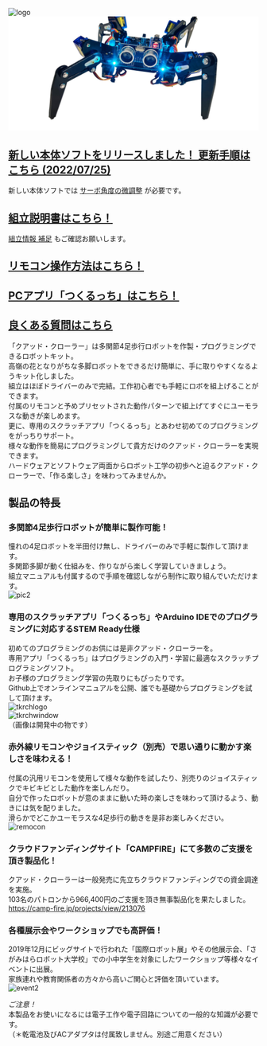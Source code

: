 ![logo](https://bit-trade-one.co.jp/wp/wp-content/uploads/2020/02/ADCRBT-LOGO-YOKOMAX.png)  
![body](docs/images/body.png)

## [新しい本体ソフトをリリースしました！ 更新手順はこちら (2022/07/25)](https://bit-trade-one.github.io/QuadCrawler/familyday_quadcrawler.html#update)

新しい本体ソフトでは [サーボ角度の微調整](CalibrationByRemote.md) が必要です。  

## [組立説明書はこちら！](http://bit-trade-one.co.jp/forUser/ADCRBTmanual.pdf)

[組立情報 補足](AdditionalInformation.md) もご確認お願いします。

## [リモコン操作方法はこちら！](InstructionManual.md)

## [PCアプリ「つくるっち」はこちら！](https://bit-trade-one.github.io/QuadCrawler/familyday_quadcrawler.html)

## [良くある質問はこちら](FAQ.md)

「クアッド・クローラー」は多関節4足歩行ロボットを作製・プログラミングできるロボットキット。  
高嶺の花となりがちな多脚ロボットをできるだけ簡単に、手に取りやすくなるようキット化しました。  
組立はほぼドライバーのみで完結。工作初心者でも手軽にロボを組上げることができます。  
付属のリモコンと予めプリセットされた動作パターンで組上げてすぐにユーモラスな動きが楽しめます。  
更に、専用のスクラッチアプリ「つくるっち」とあわせ初めてのプログラミングをがっちりサポート。  
様々な動作を簡易にプログラミングして貴方だけのクアッド・クローラーを実現できます。  
ハードウェアとソフトウェア両面からロボット工学の初歩へと迫るクアッド・クローラーで、「作る楽しさ」を味わってみませんか。  



## 製品の特長  
### 多関節4足歩行ロボットが簡単に製作可能！
憧れの4足ロボットを半田付け無し、ドライバーのみで手軽に製作して頂けます。  
多関節多脚が動く仕組みを、作りながら楽しく学習していきましょう。  
組立マニュアルも付属するので手順を確認しながら制作に取り組んでいただけます。  
![pic2](https://bit-trade-one.co.jp/wp/wp-content/uploads/2020/02/pic2.jpg)
 
 
### 専用のスクラッチアプリ「つくるっち」やArduino IDEでのプログラミングに対応するSTEM Ready仕様
初めてのプログラミングのお供には是非クアッド・クローラーを。  
専用アプリ「つくるっち」はプログラミングの入門・学習に最適なスクラッチプログラミングソフト。  
お子様のプログラミング学習の先取りにもぴったりです。  
Github上でオンラインマニュアルを公開、誰でも基礎からプログラミングを試して頂けます。  
![tkrchlogo](https://bit-trade-one.co.jp/wp/wp-content/uploads/2020/02/TuKuRuCh-Logo_FULL.png)  
![tkrchwindow](https://bit-trade-one.co.jp/wp/wp-content/uploads/2020/02/tkrchwindow.jpg)  
（画像は開発中の物です）
 
### 赤外線リモコンやジョイスティック（別売）で思い通りに動かす楽しさを味わえる！
付属の汎用リモコンを使用して様々な動作を試したり、別売りのジョイスティックでキビキビとした動作を楽しんだり。  
自分で作ったロボットが意のままに動いた時の楽しさを味わって頂けるよう、動きには気を配りました。  
滑らかでどこかユーモラスな4足歩行の動きを是非お楽しみください。  
 ![remocon](https://bit-trade-one.co.jp/wp/wp-content/uploads/2020/02/remocon.jpg)  

### クラウドファンディングサイト「CAMPFIRE」にて多数のご支援を頂き製品化！
クアッド・クローラーは一般発売に先立ちクラウドファンディングでの資金調達を実施。  
103名のパトロンから966,400円のご支援を頂き無事製品化を果たしました。  
https://camp-fire.jp/projects/view/213076
 
### 各種展示会やワークショップでも高評価！
2019年12月にビッグサイトで行われた「国際ロボット展」やその他展示会、「さがみはらロボット大学校」での小中学生を対象にしたワークショップ等様々なイベントに出展。  
家族連れや教育関係者の方々から高いご関心と評価を頂いています。  
![event2](https://bit-trade-one.co.jp/wp/wp-content/uploads/2020/02/event2.jpg)  

*ご注意！*  
本製品をお使いになるには電子工作や電子回路についての一般的な知識が必要です。  
（＊乾電池及びACアダプタは付属致しません。別途ご用意ください）

